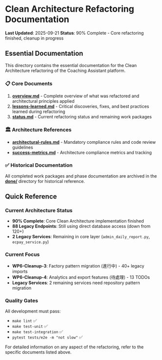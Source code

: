 # Clean Architecture Refactoring Documentation

**Last Updated**: 2025-09-21
**Status**: 90% Complete - Core refactoring finished, cleanup in progress

## Essential Documentation

This directory contains the essential documentation for the Clean Architecture refactoring of the Coaching Assistant platform.

### 📋 **Core Documents**

1. **[overview.md](./overview.md)** - Complete overview of what was refactored and architectural principles applied
2. **[lessons-learned.md](./lessons-learned.md)** - Critical discoveries, fixes, and best practices learned during refactoring
3. **[status.md](./status.md)** - Current refactoring status and remaining work packages

### 🏛️ **Architecture References**

- **[architectural-rules.md](./architectural-rules.md)** - Mandatory compliance rules and code review guidelines
- **[success-metrics.md](./success-metrics.md)** - Architecture compliance metrics and tracking

### ✅ **Historical Documentation**

All completed work packages and phase documentation are archived in the **[done/](./done/)** directory for historical reference.

## Quick Reference

### **Current Architecture Status**
- **90% Complete**: Core Clean Architecture implementation finished
- **88 Legacy Endpoints**: Still using direct database access (down from 120+)
- **2 Legacy Services**: Remaining in core layer (`admin_daily_report.py`, `ecpay_service.py`)

### **Current Focus**
- **WP6-Cleanup-3**: Factory pattern migration (進行中) - 40+ legacy imports
- **WP6-Cleanup-4**: Analytics and export features (待處理) - 13 TODOs
- **Legacy Services**: 2 remaining services need repository pattern migration

### **Quality Gates**
All development must pass:
- `make lint` ✅
- `make test-unit` ✅
- `make test-integration` ✅
- `pytest tests/e2e -m "not slow"` ✅

For detailed information on any aspect of the refactoring, refer to the specific documents listed above.
